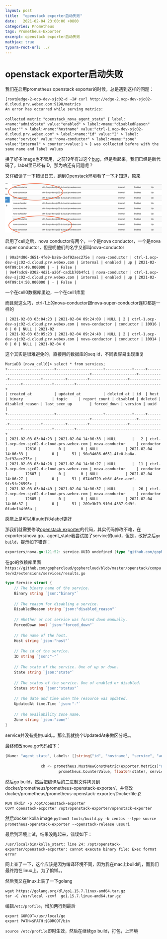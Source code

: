 ```yaml
---
layout: post
title:  "openstack exporter启动失败"
date:   2021-02-04 23:00:00 +0800
categories: Prometheus
tags: Prometheus-Exporter
excerpt: openstack exporter启动失败
mathjax: true
typora-root-url: ../
---
```


# openstack exporter启动失败

我们在启用prometheus openstack exporter的时候，总是遇到这样的问题：

```shell
[root@edge-2-ocp-dev-sjc02-d ~]# curl http://edge-2.ocp-dev-sjc02-d.cloud.prv.webex.com:9198/metrics
An error has occurred while serving metrics:

collected metric "openstack_nova_agent_state" { label:<name:"adminState" value:"enabled" > label:<name:"disabledReason" value:"" > label:<name:"hostname" value:"ctrl-1.ocp-dev-sjc02-d.cloud.prv.webex.com" > label:<name:"id" value:"2" > label:<name:"service" value:"nova-conductor" > label:<name:"zone" value:"internal" > counter:<value:1 > } was collected before with the same name and label values
```

换了好多image也不管用，之前19年有过这个[bug](https://github.com/openstack-exporter/openstack-exporter/issues/37)，但是看起来，我们已经是新代码了，label里已经有ID，那为啥还有问题呢？

又仔细读了一下错误日志，跑到Openstack环境看了一下才知道，原来

![image-20210204225746822](/../assets/images/image-20210204225746822.png)

启用了cell之后，nova conductor有两个，一个是nova conductor，一个是nova super conductor，但是呢他们的名字又都叫nova-conductor

```
| 90a34d86-d651-4fe0-ba8a-2ef92aec275e | nova-conductor | ctrl-1.ocp-dev-sjc02-d.cloud.prv.webex.com | internal | enabled | up | 2021-02-04T09:14:49.000000 | - | False |
| 9e47adc8-8302-4d21-a26f-cad1b70b4fc1 | nova-conductor | ctrl-1.ocp-dev-sjc02-d.cloud.prv.webex.com | internal | enabled | up | 2021-02-04T09:14:50.000000 | - | False |
```

一个在cell0数据库里边，一个在cell1库里

而且就这么巧，ctrl-1上的nova-conductor跟nova-super-conductor连ID都是一样的

```shell
| 2021-02-03 03:04:23 | 2021-02-04 09:24:09 | NULL | 2 | ctrl-1.ocp-dev-sjc02-d.cloud.prv.webex.com | nova-conductor | conductor | 10916 | 0 | 0 | NULL | 2021-02
| 2021-02-03 03:05:23 | 2021-02-04 09:24:40 | NULL | 2 | ctrl-1.ocp-dev-sjc02-d.cloud.prv.webex.com | nova-conductor | conductor | 10914 | 0 | 0 | NULL | 2021-02-04 0
```

这个其实是很难避免的，直接用的数据库的seq id，不同表容易出现重复

```shell
MariaDB [nova_cell0]> select * from services;
+---------------------+---------------------+------------+-----+--------------------------------------------+--------------------+-----------+--------------+----------+---------+-----------------+---------------------+-------------+---------+--------------------------------------+
| created_at          | updated_at          | deleted_at | id  | host                                       | binary             | topic     | report_count | disabled | deleted | disabled_reason | last_seen_up        | forced_down | version | uuid                                 |
+---------------------+---------------------+------------+-----+--------------------------------------------+--------------------+-----------+--------------+----------+---------+-----------------+---------------------+-------------+---------+--------------------------------------+
| 2021-02-03 03:04:23 | 2021-02-04 14:06:33 | NULL       |   2 | ctrl-1.ocp-dev-sjc02-d.cloud.prv.webex.com | nova-conductor     | conductor |        12610 |        0 |       0 | NULL            | 2021-02-04 14:06:33 |           0 |      51 | 90a34d86-d651-4fe0-ba8a-2ef92aec275e |
| 2021-02-03 03:04:28 | 2021-02-04 14:06:27 | NULL       |  11 | ctrl-3.ocp-dev-sjc02-d.cloud.prv.webex.com | nova-conductor     | conductor |        12607 |        0 |       0 | NULL            | 2021-02-04 14:06:27 |           0 |      51 | 674dd729-eb6f-46ce-aeef-9fc5fc26595c |
| 2021-02-03 03:04:49 | 2021-02-04 14:06:37 | NULL       |  26 | ctrl-2.ocp-dev-sjc02-d.cloud.prv.webex.com | nova-conductor     | conductor |        12605 |        0 |       0 | NULL            | 2021-02-04 14:06:37 |           0 |      51 | 209e3b79-910d-4387-9d9f-0fade1b4f66a |
```

感觉上是可以用uuid作为label更好

那我们就需要修改[openstack exporter](https://github.com/openstack-exporter/openstack-exporter)的代码，其实代码修改不难，在exporters/nova.go，agent_state我尝试加了service的uuid，但是，改好之后`go build`，提示如下错误：


```go
exporters/nova.go:121:52: service.UUID undefined (type "github.com/gophercloud/gophercloud/openstack/compute/v2/extensions/services".Service has no field or method UUID)
```

在go的依赖库里面`https://github.com/gophercloud/gophercloud/blob/master/openstack/compute/v2/extensions/services/results.go`

```go
type Service struct {
	// The binary name of the service.
	Binary string `json:"binary"`

	// The reason for disabling a service.
	DisabledReason string `json:"disabled_reason"`

	// Whether or not service was forced down manually.
	ForcedDown bool `json:"forced_down"`

	// The name of the host.
	Host string `json:"host"`

	// The id of the service.
	ID string `json:"-"`

	// The state of the service. One of up or down.
	State string `json:"state"`

	// The status of the service. One of enabled or disabled.
	Status string `json:"status"`

	// The date and time when the resource was updated.
	UpdatedAt time.Time `json:"-"`

	// The availability zone name.
	Zone string `json:"zone"`
}
```

service并没有提供uuid。。那么我就挑个UpdatedAt来做区分吧。。

最终修改nova.go代码如下：

```go
{Name: "agent_state", Labels: []string{"id", "hostname", "service", "adminState", "zone", "disabledReason", "UpdatedAt"}, Fn: ListNovaAgentState},

                ch <- prometheus.MustNewConstMetric(exporter.Metrics["agent_state"].Metric,
                        prometheus.CounterValue, float64(state), service.ID, service.Host, service.Binary, service.Status, service.Zone, service.DisabledReason, service.UpdatedAt.String())
```

然后go build，然后把编译后的二进制文件拷贝到docker/prometheus/prometheus-openstack-exporter/，并修改docker/prometheus/prometheus-openstack-exporter/Dockerfile.j2

```
RUN mkdir -p /opt/openstack-exporter
COPY openstack-exporter /opt/openstack-exporter/openstack-exporter
```

然后docker kolla image `python3 tools/build.py -b centos --type source prometheus-openstack-exporter --openstack-release ussuri`

最后到环境上试，结果没跑起来，错误如下：

```shell
/usr/local/bin/kolla_start: line 24: /opt/openstack-exporter/openstack-exporter: cannot execute binary file: Exec format error
```

网上查了一下，这个应该是因为编译环境不同，因为我在mac上build的，而我们最终跑在linux上。为了偷懒。。

然后我又在linux上装了一下golang

```shell
wget https://golang.org/dl/go1.15.7.linux-amd64.tar.gz
tar -C /usr/local -zxvf  go1.15.7.linux-amd64.tar.gz
```

编辑`/etc/profile`，增加两行到最后

```shell
export GOROOT=/usr/local/go
export PATH=$PATH:$GOROOT/bin
```

`source /etc/profile`即时生效，然后在继续go build，打包，上环境